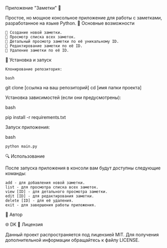 Приложение "Заметки" 📝

Простое, но мощное консольное приложение для работы с заметками, разработанное на языке Python.
🌟 Основные возможности

    🔹 Создание новой заметки.
    🔹 Просмотр списка всех заметок.
    🔹 Детальный просмотр заметки по её уникальному ID.
    🔹 Редактирование заметки по её ID.
    🔹 Удаление заметки по её ID.

🚀 Установка и запуск

    Клонирование репозитория:

    bash

git clone [ссылка на ваш репозиторий]
cd [имя папки проекта]

Установка зависимостей (если они предусмотрены):

bash

pip install -r requirements.txt

Запуск приложения:

bash

    python main.py

🔍 Использование

После запуска приложения в консоли вам будут доступны следующие команды:

    add - для добавления новой заметки.
    list - для просмотра списка всех заметок.
    view [ID] - для детального просмотра заметки.
    edit [ID] - для редактирования заметки.
    delete [ID] - для её удаления.
    exit - для завершения работы приложения.

👤 Автор

🌐 DK
📜 Лицензия

Данный проект распространяется под лицензией MIT. Для получения дополнительной информации обращайтесь к файлу LICENSE.